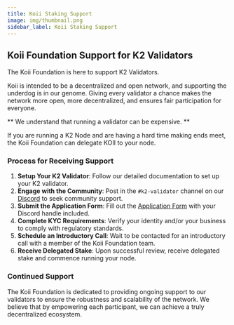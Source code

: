 ```yaml
---
title: Koii Staking Support
image: img/thumbnail.png
sidebar_label: Koii Staking Support
---
```


## Koii Foundation Support for K2 Validators

The Koii Foundation is here to support K2 Validators. 

Koii is intended to be a decentralized and open network, and supporting the underdog is in our genome. Giving every validator a chance makes the network more open, more decentralized, and ensures fair participation for everyone. 

** We understand that running a validator can be expensive. **

If you are running a K2 Node and are having a hard time making ends meet, the Koii Foundation can delegate KOII to your node. 

### Process for Receiving Support
1. **Setup Your K2 Validator**: Follow our detailed documentation to set up your K2 validator.
2. **Engage with the Community**: Post in the `#k2-validator` channel on our [Discord](https://discord.gg/koii-network) to seek community support.
3. **Submit the Application Form**: Fill out the [Application Form](https://docs.google.com/forms/d/e/1FAIpQLSdbkcD5kddmo-ir_LC1eNdqRdrzmHTf5oS9HKaYowhDE67SXw/viewform) with your Discord handle included.
4. **Complete KYC Requirements**: Verify your identity and/or your business to comply with regulatory standards.
5. **Schedule an Introductory Call**: Wait to be contacted for an introductory call with a member of the Koii Foundation team.
6. **Receive Delegated Stake**: Upon successful review, receive delegated stake and commence running your node.

### Continued Support
The Koii Foundation is dedicated to providing ongoing support to our validators to ensure the robustness and scalability of the network. We believe that by empowering each participant, we can achieve a truly decentralized ecosystem.

